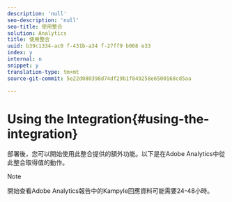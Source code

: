 ```yaml
---
description: 'null'
seo-description: 'null'
seo-title: 使用整合
solution: Analytics
title: 使用整合
uuid: b39c1334-ac0 f-431b-a34 f-27ff9 b068 e33
index: y
internal: n
snippet: y
translation-type: tm+mt
source-git-commit: 5e22d080398d74df29b1f849258e6500168cd5aa

---
```



# Using the Integration{#using-the-integration}

部署後，您可以開始使用此整合提供的額外功能。以下是在Adobe Analytics中從此整合取得值的動作。

>[!NOTE]
>
>開始查看Adobe Analytics報告中的Kampyle回應資料可能需要24-48小時。

